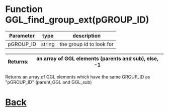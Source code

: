 # Function GGL_find_group_ext(pGROUP_ID)

|  Parameter    |  type   |     description        |
|--             |       --|--                      |
|   pGROUP_ID      | string  | the group id to look for    |

| Returns:  | an array of GGL elements (parents and sub), else, -1 |
|--         |                             --|

Returns an array of GGL elements which have the same GROUP_ID as "pGROUP_ID" (parent_GGL and GGL_sub)

# [Back](https://github.com/Ced30/GML-GUI-Library-GGL-Documentation/blob/main/API/GGL_Functions.md)
